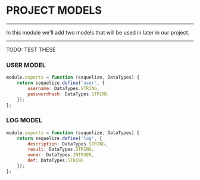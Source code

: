 # PROJECT MODELS
---
In this module we'll add two models that will be used in later in our project. 

<hr>

TODO: TEST THESE

### USER MODEL

```js
module.exports = function (sequelize, DataTypes) {
    return sequelize.define('user', {
        username: DataTypes.STRING,
        passwordhash: DataTypes.STRING
    });
};

```

### LOG MODEL
```js
module.exports = function (sequelize, DataTypes) {
	return sequelize.define('log', {
		description: DataTypes.STRING,
		result: DataTypes.STRING,
		owner: DataTypes.INTEGER,
		def: DataTypes.STRING
	});
};

```


